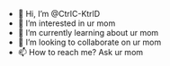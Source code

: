 - 👋 Hi, I’m @CtrlC-KtrlD
- 👀 I’m interested in ur mom
- 🌱 I’m currently learning about ur mom
- 💞️ I’m looking to collaborate on ur mom
- 📫 How to reach me? Ask ur mom

<!---
CtrlC-KtrlD/CtrlC-KtrlD is a ✨ special ✨ repository because its `README.md` (this file) appears on your GitHub profile.
You can click the Preview link to take a look at your changes.
--->

